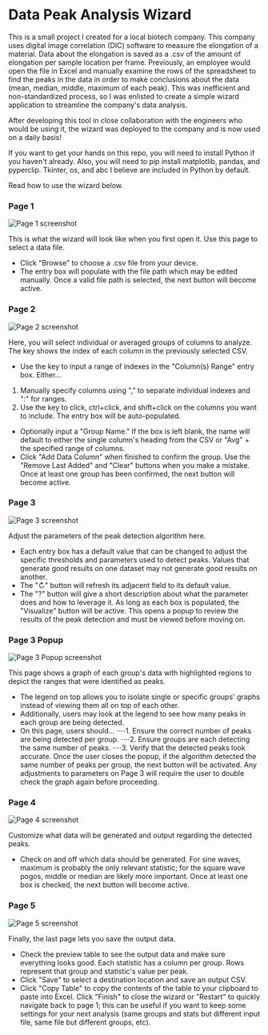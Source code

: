 # Data Peak Analysis Wizard

This is a small project I created for a local biotech company. This company uses digital image correlation (DIC) software to measure the elongation of a material. Data about the elongation is saved as a .csv of the amount of elongation per sample location per frame. Previously, an employee would open the file in Excel and manually examine the rows of the spreadsheet to find the peaks in the data in order to make conclusions about the data (mean, median, middle, maximum of each peak). This was inefficient and non-standardized process, so I was enlisted to create a simple wizard application to streamline the company's data analysis.

After developing this tool in close collaboration with the engineers who would be using it, the wizard was deployed to the company and is now used on a daily basis!

If you want to get your hands on this repo, you will need to install Python if you haven't already. Also, you will need to pip install matplotlib, pandas, and pyperclip. Tkinter, os, and abc I believe are included in Python by default.

Read how to use the wizard below.

### Page 1
![Page 1 screenshot](DICscreenshots/Page1.png)

This is what the wizard will look like when you first open it. Use this page to select a data file.
- Click "Browse" to choose a .csv file from your device.
- The entry box will populate with the file path which may be edited manually.
Once a valid file path is selected, the next button will become active.

### Page 2
![Page 2 screenshot](DICscreenshots/Page2.png)

Here, you will select individual or averaged groups of columns to analyze. The key shows the index of each column in the previously selected CSV.
- Use the key to input a range of indexes in the "Column(s) Range" entry box. Either...
 1. Manually specify columns using "," to separate individual indexes and ":" for ranges.
 2. Use the key to click, ctrl+click, and shift+click on the columns you want to include. The entry box will be auto-populated.
- Optionally input a "Group Name." If the box is left blank, the name will default to either the single column's heading from the CSV or "Avg" + the specified range of columns.
- Click "Add Data Column" when finished to confirm the group. Use the "Remove Last Added" and "Clear" buttons when you make a mistake.
Once at least one group has been confirmed, the next button will become active.

### Page 3
![Page 3 screenshot](DICscreenshots/Page3.png)

Adjust the parameters of the peak detection algorithm here.
- Each entry box has a default value that can be changed to adjust the specific thresholds and parameters used to detect peaks. Values that generate good results on one dataset may not generate good results on another.
- The "↻" button will refresh its adjacent field to its default value.
- The "?" button will give a short description about what the parameter does and how to leverage it.
As long as each box is populated, the "Visualize" button will be active. This opens a popup to review the results of the peak detection and must be viewed before moving on.

### Page 3 Popup
![Page 3 Popup screenshot](DICscreenshots/Page3Vis.png)

This page shows a graph of each group's data with highlighted regions to depict the ranges that were identified as peaks.
- The legend on top allows you to isolate single or specific groups' graphs instead of viewing them all on top of each other.
- Additionally, users may look at the legend to see how many peaks in each group are being detected.
- On this page, users should...
⋅⋅⋅⋅1. Ensure the correct number of peaks are being detected per group.
⋅⋅⋅⋅2. Ensure groups are each detecting the same number of peaks.
⋅⋅⋅⋅3. Verify that the detected peaks look accurate.
Once the user closes the popup, if the algorithm detected the same number of peaks per group, the next button will be activated. Any adjustments to parameters on Page 3 will require the user to double check the graph again before proceeding.

### Page 4
![Page 4 screenshot](DICscreenshots/Page4.png)

Customize what data will be generated and output regarding the detected peaks.
- Check on and off which data should be generated. For sine waves, maximum is probably the only relevant statistic; for the square wave pogos, middle or median are likely more important.
Once at least one box is checked, the next button will become active.

### Page 5
![Page 5 screenshot](DICscreenshots/Page5.png)

Finally, the last page lets you save the output data.
- Check the preview table to see the output data and make sure everything looks good. Each statistic has a column per group. Rows represent that group and statistic's value per peak.
- Click "Save" to select a destination location and save an output CSV.
- Click "Copy Table" to copy the contents of the table to your clipboard to paste into Excel.
Click "Finish" to close the wizard or "Restart" to quickly navigate back to page 1; this can be useful if you want to keep some settings for your next analysis (same groups and stats but different input file, same file but different groups, etc).
